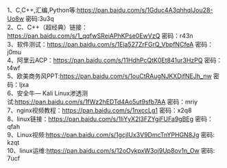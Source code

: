 1、C,C++,汇编,Python等:https://pan.baidu.com/s/1Gduc4A3qhhqlJou28-Uo8w 密码:3u3q  
2、C、C++（超经典）链接：https://pan.baidu.com/s/1_qqfwSReiAPhKPse0EwVzQ 密码：r43n  
3、软件测试：https://pan.baidu.com/s/1Eja527ZrFGrQ_VbpfNCfeA 密码：j0mu  
4、阿里云ACP：https://pan.baidu.com/s/11HdhPcQtK0Et841ur3HzPQ 密码：t4wf  
5、欧美商务风PPT:https://pan.baidu.com/s/1ouCtRAugNJKXDjfNEJh_nw 密码：ljxa    
6、安全牛— Kali Linux渗透测试:https://pan.baidu.com/s/1fWz2hEDTd4Ao5ut9sfb7AA 密码：mriy  
7、nginx视频教程：https://pan.baidu.com/s/1nxccLg1 密码：x2q8  
8、linux链接：https://pan.baidu.com/s/1liYyX2l3FZYgiFUFa9gBEg 密码：qfah  
9、Linux视频:https://pan.baidu.com/s/1gcjIUx3V9DmcTnYPHGN8Jg 密码: kzqt  
10、linux运维:https://pan.baidu.com/s/12oOykpxW3oj9Up8ov1n_Ow 密码: 7ucf  
